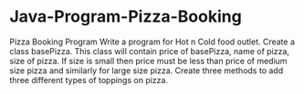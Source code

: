 # Java-Program-Pizza-Booking
 Pizza Booking Program
Write a program for Hot n Cold food outlet. Create a class basePizza. This class will contain price of basePizza, 
name of pizza, size of pizza. If size is small then price must be less than price
of medium size pizza and similarly for large size pizza. Create three methods to add three different types of toppings 
on pizza.

